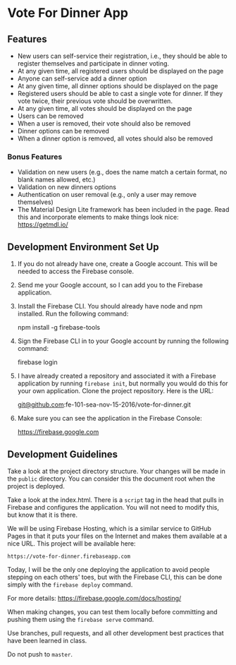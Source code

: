 # Vote For Dinner App

## Features

- New users can self-service their registration, i.e., they should be able to
  register themselves and participate in dinner voting.
- At any given time, all registered users should be displayed on the page
- Anyone can self-service add a dinner option
- At any given time, all dinner options should be displayed on the page
- Registered users should be able to cast a single vote for dinner. If they
  vote twice, their previous vote should be overwritten.
- At any given time, all votes should be displayed on the page
- Users can be removed
- When a user is removed, their vote should also be removed
- Dinner options can be removed
- When a dinner option is removed, all votes should also be removed

### Bonus Features

- Validation on new users (e.g., does the name match a certain format,
  no blank names allowed, etc.)
- Validation on new dinners options
- Authentication on user removal (e.g., only a user may remove themselves)
- The Material Design Lite framework has been included in the page.
  Read this and incorporate elements to make things look nice:
  https://getmdl.io/

## Development Environment Set Up

1. If you do not already have one, create a Google account. This will be needed
   to access the Firebase console.

2. Send me your Google account, so I can add you to the Firebase application.

3. Install the Firebase CLI. You should already have node and npm installed.
   Run the following command:

   npm install -g firebase-tools

4. Sign the Firebase CLI in to your Google account by running the
   following command:

   firebase login

5. I have already created a repository and associated it with a Firebase
   application by running ```firebase init```, but normally you would do
   this for your own application. Clone the project repository. Here
   is the URL:

   git@github.com:fe-101-sea-nov-15-2016/vote-for-dinner.git

6. Make sure you can see the application in the Firebase Console:

   https://firebase.google.com

## Development Guidelines

Take a look at the project directory structure. Your changes will be made in
the ```public``` directory. You can consider this the document root when the
project is deployed.

Take a look at the index.html. There is a ```script``` tag in the head that
pulls in Firebase and configures the application. You will not need to
modify this, but know that it is there.

We will be using Firebase Hosting, which is a similar service to GitHub
Pages in that it puts your files on the Internet and makes them
available at a nice URL. This project will be available here:

    https://vote-for-dinner.firebaseapp.com

Today, I will be the only one deploying the application to avoid people
stepping on each others' toes, but with the Firebase CLI, this can
be done simply with the ```firebase deploy``` command.

For more details: https://firebase.google.com/docs/hosting/

When making changes, you can test them locally before committing and pushing
them using the ```firebase serve``` command.

Use branches, pull requests, and all other development best practices that
have been learned in class.

Do not push to ```master```.
